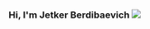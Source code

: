 ### Hi, I'm Jetker Berdibaevich <img src = 'https://media3.giphy.com/media/gM5qFksULw54NMWyry/giphy.gif?cid=ecf05e476icbbak4zgqh8zbm332zyqvebczbe5juuw7tsfp1&rid=giphy.gif&ct=s'>


<!--
**Jetkerpy/JetkerPy** is a ✨ _special_ ✨ repository because its `README.md` (this file) appears on your GitHub profile.

Here are some ideas to get you started:

- 🔭 I’m currently working on ...
- 🌱 I’m currently learning ...
- 👯 I’m looking to collaborate on ...
- 🤔 I’m looking for help with ...
- 💬 Ask me about ...
- 📫 How to reach me: ...
- 😄 Pronouns: ...
- ⚡ Fun fact: ...
-->
